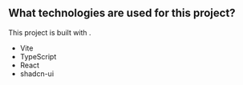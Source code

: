 
## What technologies are used for this project?

This project is built with .

- Vite
- TypeScript
- React
- shadcn-ui
